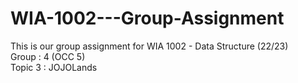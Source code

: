 # WIA-1002---Group-Assignment

This is our group assignment for WIA 1002 - Data Structure (22/23)
<br>Group : 4 (OCC 5)
<br>Topic 3 : JOJOLands
